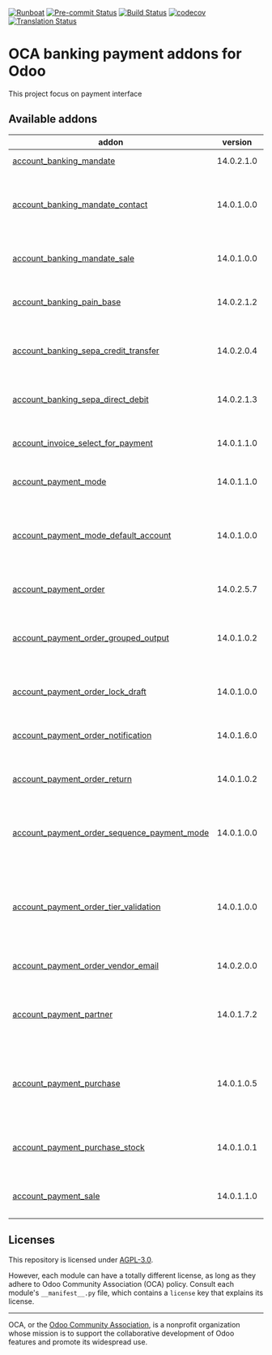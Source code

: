 
[![Runboat](https://img.shields.io/badge/runboat-Try%20me-875A7B.png)](https://runboat.odoo-community.org/builds?repo=OCA/bank-payment&target_branch=14.0)
[![Pre-commit Status](https://github.com/OCA/bank-payment/actions/workflows/pre-commit.yml/badge.svg?branch=14.0)](https://github.com/OCA/bank-payment/actions/workflows/pre-commit.yml?query=branch%3A14.0)
[![Build Status](https://github.com/OCA/bank-payment/actions/workflows/test.yml/badge.svg?branch=14.0)](https://github.com/OCA/bank-payment/actions/workflows/test.yml?query=branch%3A14.0)
[![codecov](https://codecov.io/gh/OCA/bank-payment/branch/14.0/graph/badge.svg)](https://codecov.io/gh/OCA/bank-payment)
[![Translation Status](https://translation.odoo-community.org/widgets/bank-payment-14-0/-/svg-badge.svg)](https://translation.odoo-community.org/engage/bank-payment-14-0/?utm_source=widget)

<!-- /!\ do not modify above this line -->

# OCA banking payment addons for Odoo

This project focus on payment interface

<!-- /!\ do not modify below this line -->

<!-- prettier-ignore-start -->

[//]: # (addons)

Available addons
----------------
addon | version | maintainers | summary
--- | --- | --- | ---
[account_banking_mandate](account_banking_mandate/) | 14.0.2.1.0 |  | Banking mandates
[account_banking_mandate_contact](account_banking_mandate_contact/) | 14.0.1.0.0 |  | Assign specific banking mandates in contact level
[account_banking_mandate_sale](account_banking_mandate_sale/) | 14.0.1.0.0 |  | Adds mandates on sale orders
[account_banking_pain_base](account_banking_pain_base/) | 14.0.2.1.2 |  | Base module for PAIN file generation
[account_banking_sepa_credit_transfer](account_banking_sepa_credit_transfer/) | 14.0.2.0.4 |  | Create SEPA XML files for Credit Transfers
[account_banking_sepa_direct_debit](account_banking_sepa_direct_debit/) | 14.0.2.1.3 |  | Create SEPA files for Direct Debit
[account_invoice_select_for_payment](account_invoice_select_for_payment/) | 14.0.1.1.0 |  | Account Invoice Select for Payment
[account_payment_mode](account_payment_mode/) | 14.0.1.1.0 |  | Account Payment Mode
[account_payment_mode_default_account](account_payment_mode_default_account/) | 14.0.1.0.0 |  | Set Receivable or Payable account according to payment mode
[account_payment_order](account_payment_order/) | 14.0.2.5.7 |  | Account Payment Order
[account_payment_order_grouped_output](account_payment_order_grouped_output/) | 14.0.1.0.2 |  | Account Payment Order - Generate grouped moves
[account_payment_order_lock_draft](account_payment_order_lock_draft/) | 14.0.1.0.0 | [![marcelsavegnago](https://github.com/marcelsavegnago.png?size=30px)](https://github.com/marcelsavegnago) [![kaynnan](https://github.com/kaynnan.png?size=30px)](https://github.com/kaynnan) | Account Payment Order Lock Draft
[account_payment_order_notification](account_payment_order_notification/) | 14.0.1.6.0 | [![victoralmau](https://github.com/victoralmau.png?size=30px)](https://github.com/victoralmau) | Account Payment Order Notification
[account_payment_order_return](account_payment_order_return/) | 14.0.1.0.2 |  | Account Payment Order Return
[account_payment_order_sequence_payment_mode](account_payment_order_sequence_payment_mode/) | 14.0.1.0.0 |  | Account Payment Order Sequence Payment Mode
[account_payment_order_tier_validation](account_payment_order_tier_validation/) | 14.0.1.0.0 | [![marcelsavegnago](https://github.com/marcelsavegnago.png?size=30px)](https://github.com/marcelsavegnago) | Extends the functionality of Payment Orders to support a tier validation process.
[account_payment_order_vendor_email](account_payment_order_vendor_email/) | 14.0.2.0.0 |  | Account Payment Order Email
[account_payment_partner](account_payment_partner/) | 14.0.1.7.2 |  | Adds payment mode on partners and invoices
[account_payment_purchase](account_payment_purchase/) | 14.0.1.0.5 |  | Adds Bank Account and Payment Mode on Purchase Orders
[account_payment_purchase_stock](account_payment_purchase_stock/) | 14.0.1.0.1 |  | Integrate Account Payment Purchase with Stock
[account_payment_sale](account_payment_sale/) | 14.0.1.1.0 |  | Adds payment mode on sale orders

[//]: # (end addons)

<!-- prettier-ignore-end -->

## Licenses

This repository is licensed under [AGPL-3.0](LICENSE).

However, each module can have a totally different license, as long as they adhere to Odoo Community Association (OCA)
policy. Consult each module's `__manifest__.py` file, which contains a `license` key
that explains its license.

----
OCA, or the [Odoo Community Association](http://odoo-community.org/), is a nonprofit
organization whose mission is to support the collaborative development of Odoo features
and promote its widespread use.
